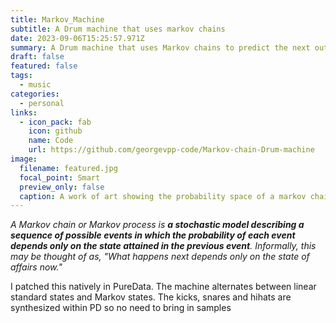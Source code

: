 ```yaml
---
title: Markov_Machine
subtitle: A Drum machine that uses markov chains
date: 2023-09-06T15:25:57.971Z
summary: A Drum machine that uses Markov chains to predict the next output
draft: false
featured: false
tags:
  - music
categories:
  - personal
links:
  - icon_pack: fab
    icon: github
    name: Code
    url: https://github.com/georgevpp-code/Markov-chain-Drum-machine
image:
  filename: featured.jpg
  focal_point: Smart
  preview_only: false
  caption: A work of art showing the probability space of a markov chain
---
```

*A Markov chain or Markov process is **a stochastic model describing a sequence of possible events in which the probability of each event depends only on the state attained in the previous event**. Informally, this may be thought of as, "What happens next depends only on the state of affairs now."*

I patched this natively in PureData. The machine alternates between linear standard states and Markov states. The kicks, snares and hihats are synthesized within PD so no need to bring in samples